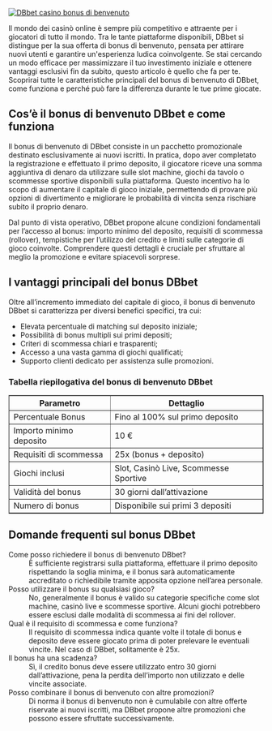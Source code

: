 [![DBbet casino bonus di benvenuto](https://123-caf.pages.dev/gitsignup.png)](https://vrmoo.ru/Bt82HjjY)

<div>   <p>Il mondo dei casinò online è sempre più competitivo e attraente per i giocatori di tutto il mondo. Tra le tante piattaforme disponibili, DBbet si distingue per la sua offerta di bonus di benvenuto, pensata per attirare nuovi utenti e garantire un'esperienza ludica coinvolgente. Se stai cercando un modo efficace per massimizzare il tuo investimento iniziale e ottenere vantaggi esclusivi fin da subito, questo articolo è quello che fa per te. Scoprirai tutte le caratteristiche principali del bonus di benvenuto di DBbet, come funziona e perché può fare la differenza durante le tue prime giocate.</p>    <h2>Cos’è il bonus di benvenuto DBbet e come funziona</h2>   <p>Il bonus di benvenuto di DBbet consiste in un pacchetto promozionale destinato esclusivamente ai nuovi iscritti. In pratica, dopo aver completato la registrazione e effettuato il primo deposito, il giocatore riceve una somma aggiuntiva di denaro da utilizzare sulle slot machine, giochi da tavolo o scommesse sportive disponibili sulla piattaforma. Questo incentivo ha lo scopo di aumentare il capitale di gioco iniziale, permettendo di provare più opzioni di divertimento e migliorare le probabilità di vincita senza rischiare subito il proprio denaro.</p>    <p>Dal punto di vista operativo, DBbet propone alcune condizioni fondamentali per l’accesso al bonus: importo minimo del deposito, requisiti di scommessa (rollover), tempistiche per l’utilizzo del credito e limiti sulle categorie di gioco coinvolte. Comprendere questi dettagli è cruciale per sfruttare al meglio la promozione e evitare spiacevoli sorprese.</p>    <h2>I vantaggi principali del bonus DBbet</h2>   <p>Oltre all’incremento immediato del capitale di gioco, il bonus di benvenuto DBbet si caratterizza per diversi benefici specifici, tra cui:</p>   <ul>     <li>Elevata percentuale di matching sul deposito iniziale;</li>     <li>Possibilità di bonus multipli sui primi depositi;</li>     <li>Criteri di scommessa chiari e trasparenti;</li>     <li>Accesso a una vasta gamma di giochi qualificati;</li>     <li>Supporto clienti dedicato per assistenza sulle promozioni.</li>   </ul>    <h3>Tabella riepilogativa del bonus di benvenuto DBbet</h3>   <table border="1" cellpadding="8" cellspacing="0">     <thead>       <tr>         <th>Parametro</th>         <th>Dettaglio</th>       </tr>     </thead>     <tbody>       <tr>         <td>Percentuale Bonus</td>         <td>Fino al 100% sul primo deposito</td>       </tr>       <tr>         <td>Importo minimo deposito</td>         <td>10 €</td>       </tr>       <tr>         <td>Requisiti di scommessa</td>         <td>25x (bonus + deposito)</td>       </tr>       <tr>         <td>Giochi inclusi</td>         <td>Slot, Casinò Live, Scommesse Sportive</td>       </tr>       <tr>         <td>Validità del bonus</td>         <td>30 giorni dall’attivazione</td>       </tr>       <tr>         <td>Numero di bonus</td>         <td>Disponibile sui primi 3 depositi</td>       </tr>     </tbody>   </table>    <h2>Domande frequenti sul bonus DBbet</h2>   <dl>     <dt>Come posso richiedere il bonus di benvenuto DBbet?</dt>     <dd>È sufficiente registrarsi sulla piattaforma, effettuare il primo deposito rispettando la soglia minima, e il bonus sarà automaticamente accreditato o richiedibile tramite apposita opzione nell’area personale.</dd>      <dt>Posso utilizzare il bonus su qualsiasi gioco?</dt>     <dd>No, generalmente il bonus è valido su categorie specifiche come slot machine, casinò live e scommesse sportive. Alcuni giochi potrebbero essere esclusi dalle modalità di scommessa ai fini del rollover.</dd>      <dt>Qual è il requisito di scommessa e come funziona?</dt>     <dd>Il requisito di scommessa indica quante volte il totale di bonus e deposito deve essere giocato prima di poter prelevare le eventuali vincite. Nel caso di DBbet, solitamente è 25x.</dd>      <dt>Il bonus ha una scadenza?</dt>     <dd>Sì, il credito bonus deve essere utilizzato entro 30 giorni dall’attivazione, pena la perdita dell’importo non utilizzato e delle vincite associate.</dd>      <dt>Posso combinare il bonus di benvenuto con altre promozioni?</dt>     <dd>Di norma il bonus di benvenuto non è cumulabile con altre offerte riservate ai nuovi iscritti, ma DBbet propone altre promozioni che possono essere sfruttate successivamente.</dd>   </dl>   </div>